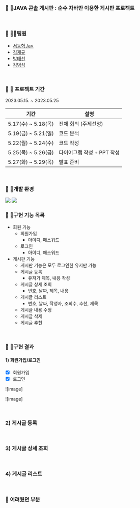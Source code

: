 ### :small_orange_diamond: 📢JAVA 콘솔 게시판 : 순수 자바만 이용한 게시판 프로젝트

<br>

### :small_orange_diamond: 🙋‍♂️팀원

  - <a href="https://github.com/rkepdls" target="_blank">서동혁 /a>
  - <a href="https://github.com/Kjaegyu" target="_blank">김재규 </a>                                    
  - <a href="https://github.com/Parktaesunkr" target="_blank">박태선 </a>
  - <a href="https://github.com/byeongseokim" target="_blank">김병석 </a> 
<br>

### :small_orange_diamond: 📆 프로젝트 기간

2023.05.15. ~ 2023.05.25

| 기간                | 설명                                                         |
| ------------------- | ------------------------------------------------------------|
| 5.17(수) ~ 5.18(목) | 전체 회의 (주제선정)                                          |
| 5.19(금) ~ 5.21(일) | 코드 분석                                                    |
| 5.22(월) ~ 5.24(수) | 코드 작성                                                    |
| 5.25(목) ~ 5.26(금) | 다이어그램 작성 + PPT 작성                                    |
| 5.27(화) ~ 5.29(목) | 발표 준비                                                    |

<br>

### :small_orange_diamond: 📍개발 환경
<img src="https://img.shields.io/badge/JAVA-007396?style=flat&logo=openjdk&logoColor=white">
<img src="https://img.shields.io/badge/Eclipse IDE-7952B3?style=flat&logo=Eclipse IDE&logoColor=2c2255"/>
<br>

### :small_orange_diamond: 🥁구현 기능 목록
* 회원 기능
  - 회원가입
     + 아이디, 패스워드
  - 로그인
     + 아이디, 패스워드
* 게시판 기능
  - 게시판 기능은 모두 로그인한 유저만 가능
  - 게시글 등록
     + 유저가 제목, 내용 작성
  - 게시글 상세 조회
    + 번호, 날짜, 제목, 내용
  - 게시글 리스트
    + 번호, 날짜, 작성자, 조회수, 추천, 제목
  - 게시글 내용 수정
  - 게시글 삭제
  - 게시글 추천
<br>

### :small_orange_diamond: 🎯구현 결과
#### 1) 회원가입/로그인

- [x] 회원가입
- [x] 로그인

![image]

![image]

<br>

### 2) 게시글 등록

<br>

### 3) 게시글 상세 조회

<br>

### 4) 게시글 리스트

<br>

### :small_orange_diamond: 어려웠던 부분

<br>
